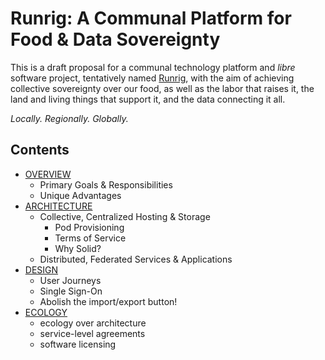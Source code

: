 # Runrig: A Communal Platform for Food & Data Sovereignty
This is a draft proposal for a communal technology platform and _libre_ software project, tentatively named [Runrig](https://en.wikipedia.org/wiki/Run_rig), with the aim of achieving collective sovereignty over our food, as well as the labor that raises it, the land and living things that support it, and the data connecting it all.

_Locally. Regionally. Globally._

## Contents
- [OVERVIEW](overview.md)
  - Primary Goals & Responsibilities
  - Unique Advantages
- [ARCHITECTURE](architecture.md)
  - Collective, Centralized Hosting & Storage
    - Pod Provisioning
    - Terms of Service
    - Why Solid?
  - Distributed, Federated Services & Applications
- [DESIGN](design.md)
  - User Journeys
  - Single Sign-On
  - Abolish the import/export button!
- [ECOLOGY](ecology.md)
  - ecology over architecture
  - service-level agreements
  - software licensing
